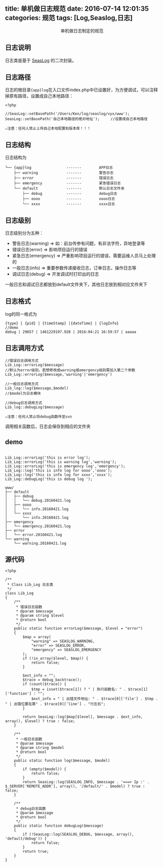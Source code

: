 title: 单机做日志规范
date: 2016-07-14 12:01:35
categories: 规范
tags: [Log,Seaslog,日志]
---

<center>单机做日志制定的规范</center>

<!--more-->

## 日志说明

日志类是基于 [SeasLog](https://github.com/Neeke/SeasLog) 的二次封装。

## 日志路径
日志的根目录`{app}log`在入口文件index.php中已设置好，为方便调试，可以注释掉原有路径，设置成自己本地路径：

```
<?php

//SeasLog::setBasePath('/Users/Ken/log/seaslog/vyx/www');   
SeasLog::setBasePath('自己本地路径的绝对地址');     //设置成自己本地路径
```
`⚠️注意：任何人禁止上传自己本地配置到版本库！！！`

## 日志结构

日志结构为

```
└── {app}log                -------        APP日志
    ├── warning             -------        警告日志
    ├── error               -------        错误日志
    ├── emergency           -------        紧急错误日志
    └── default             -------        默认日志文件夹
        ├── debug           -------        debug日志
        ├── oooo            -------        oooo日志
        └── xxxx            -------        xxxx日志
```

## 日志级别

日志级别分为五种：

- 警告日志(warning) => 如：前台传参有问题，有非法字符，异地登录等
- 错误日志(error) => 影响项目运行的错误
- 紧急日志(emergency) => 严重影响项目运行的错误，需要运维人员马上处理的
- 一般日志(info) => 重要参数传递接收日志，订单日志，操作日志等
- 调试日志(debug) => 开发调试时打印出的日志

一般日志和调试日志都放到default文件夹下，其他日志放到相对应文件夹下

## 日志格式

log的同一格式为

```
{type} | {pid} | {timeStamp} |{dateTime} | {logInfo}
//demo
debug | 29657 | 1461229197.928 | 2016:04:21 16:59:57 | aaaaa 
```

## 日志调用方式

```
//错误日志调用方式
Lib_Log::errorLog($message)
//默认为error级别，若想修改成warning或emergency级别需加入第二个参数
Lib_Log::errorLog($message,'warning'|'emergency')

//一般日志调用方式
Lib_log::log($message,$model)
//$model为日志模块

//debug日志调用方式
Lib_log::debugLog($message)
```

`⚠️注意：任何人禁止将debug函数传至svn`

调用相关函数后，日志会保存到相应的文件夹

## demo

```

Lib_Log::errorLog('this is error log');
Lib_Log::errorLog('this is warning log','warning');
Lib_Log::errorLog('this is emergency log','emergency');
Lib_Log::log('this is info log for oooo','oooo');
Lib_Log::log('this is info log for xxxx','xxxx');
Lib_Log::debugLog('this is debug log ');
```

```
www/
├── default
│   ├── debug
│   │   └── debug.20160421.log
│   ├── oooo
│   │   └── info.20160421.log
│   └── xxxx
│       └── info.20160421.log
├── emergency
│   └── emergency.20160421.log
├── error
│   └── error.20160421.log
└── warning
    └── warning.20160421.log
```

## 源代码

```
<?php

/**
 * Class Lib_Log 日志类
 */
class Lib_Log
{
    /**
     * 错误日志函数
     * @param $message
     * @param string $level
     * @return bool
     */
    public static function errorLog($message, $level = "error")
    {
        $map = array(
            "warning" => SEASLOG_WARNING,
            "error" => SEASLOG_ERROR,
            "emergency" => SEASLOG_EMERGENCY
        );
        if (!in_array($level, $map)) {
            return false;
        }

        $ext_info = "";
        $trace = debug_backtrace();
        if (count($trace)) {
            $tmp = isset($trace[1]) ? " | 执行函数名: " . $trace[1]['function'] : "";
            $ext_info = " | 出错文件地址: " . $trace[0]['file'] . $tmp . " | 出错位置在第" . $trace[0]['line'] . "行左右";
        }

        return SeasLog::log($map[$level], $message . $ext_info, array(), $level) ? true : false;
    }

    /**
     * 一般日志函数
     * @param $message
     * @param string $model
     * @return bool
     */
    public static function log($message, $model)
    {
        if (empty($model)) {
            return false;
        }
        return SeasLog::log(SEASLOG_INFO, $message . '===> Ip :' . $_SERVER['REMOTE_ADDR'], array(), '/default/' . $model) ? true : false;
    }

    /**
     * debug日志函数
     * @param $message
     * @return bool
     */
    public static function debugLog($message)
    {
        if (!SeasLog::log(SEASLOG_DEBUG, $message, array(), 'default/debug')) {
            return false;
        }
        return true;
    }
}
```